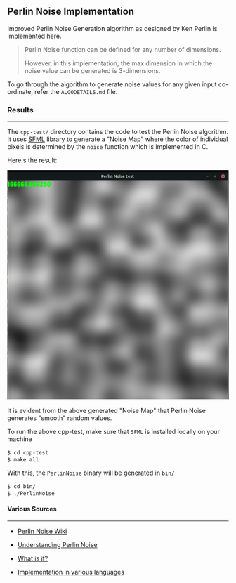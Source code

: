 ## Perlin Noise Implementation

Improved Perlin Noise Generation algorithm as designed by Ken Perlin is implemented here.

> Perlin Noise function can be defined for any number of dimensions.
>
> However, in this implementation, the max dimension in which the noise value can be generated is 3-dimensions.

To go through the algorithm to generate noise values for any given input co-ordinate, refer the `ALGODETAILS.md` file.

### Results

<hr>

The `cpp-test/` directory contains the code to test the Perlin Noise algorithm. It uses [SFML](https://www.sfml-dev.org/) library to generate a "Noise Map" where the color of individual pixels is determined by the `noise` function which is implemented in C.

Here's the result:

![NoiseMap using C++ and SFML](./assets/NoiseMap.png)

It is evident from the above generated "Noise Map" that Perlin Noise generates "smooth" random values.

To run the above cpp-test, make sure that `SFML` is installed locally on your machine

```shell
$ cd cpp-test
$ make all
```

With this, the `PerlinNoise` binary will be generated in `bin/`

```shell
$ cd bin/
$ ./PerlinNoise
```

#### Various Sources

<hr>

- [Perlin Noise Wiki](https://en.wikipedia.org/wiki/Perlin_noise)

- [Understanding Perlin Noise](https://adrianb.io/2014/08/09/perlinnoise.html)
- [What is it?](https://blog.hirnschall.net/perlin-noise/)
- [Implementation in various languages](https://rosettacode.org/wiki/Perlin_noise)
